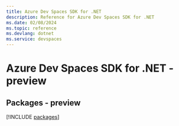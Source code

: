 ```yaml
---
title: Azure Dev Spaces SDK for .NET
description: Reference for Azure Dev Spaces SDK for .NET
ms.date: 02/08/2024
ms.topic: reference
ms.devlang: dotnet
ms.service: devspaces
---
```

# Azure Dev Spaces SDK for .NET - preview
## Packages - preview
[!INCLUDE [packages](dev-spaces-index.md)]
